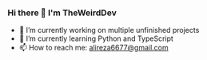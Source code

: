 ### Hi there 👋 I'm TheWeirdDev

- 🔭 I’m currently working on multiple unfinished projects
- 🌱 I’m currently learning Python and TypeScript
- 📫 How to reach me: alireza6677@gmail.com

<!--![Github stats](https://github-readme-stats.vercel.app/api?username=TheWeirdDev&show_icons=true&theme=dracula)
[![Top Langs](https://github-readme-stats.vercel.app/api/top-langs/?username=TheWeirdDev&layout=compact)](https://github.com/anuraghazra/github-readme-stats)-->
